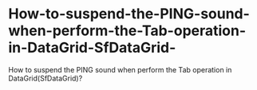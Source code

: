 # How-to-suspend-the-PING-sound-when-perform-the-Tab-operation-in-DataGrid-SfDataGrid-
How to suspend the PING sound when perform the Tab operation in DataGrid(SfDataGrid)?
